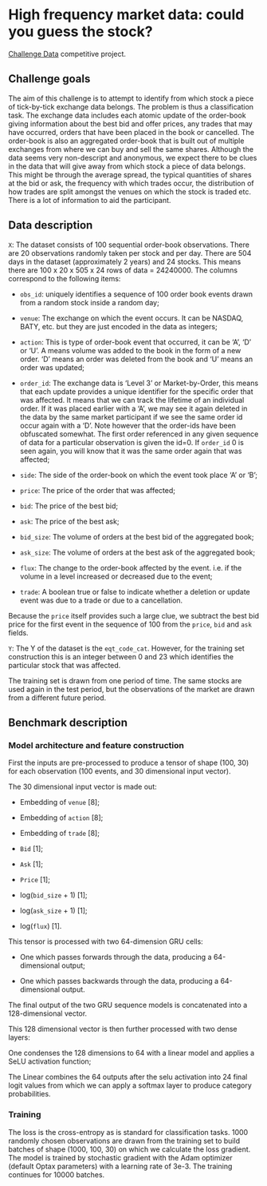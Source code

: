 # High frequency market data: could you guess the stock?

[Challenge Data](https://challengedata.ens.fr) competitive project.

## Challenge goals

The aim of this challenge is to attempt to identify from which stock a piece of tick-by-tick exchange data belongs. The problem is thus a classification task. The exchange data includes each atomic update of the order-book giving information about the best bid and offer prices, any trades that may have occurred, orders that have been placed in the book or cancelled. The order-book is also an aggregated order-book that is built out of multiple exchanges from where we can buy and sell the same shares. Although the data seems very non-descript and anonymous, we expect there to be clues in the data that will give away from which stock a piece of data belongs. This might be through the average spread, the typical quantities of shares at the bid or ask, the frequency with which trades occur, the distribution of how trades are split amongst the venues on which the stock is traded etc. There is a lot of information to aid the participant.

## Data description

`X`: The dataset consists of 100 sequential order-book observations. There are 20 observations randomly taken per stock and per day. There are 504 days in the dataset (approximately 2 years) and 24 stocks. This means there are 100 x 20 x 505 x 24 rows of data = 24240000. The columns correspond to the following items:

- `obs_id`: uniquely identifies a sequence of 100 order book events drawn from a random stock inside a random day;

- `venue`: The exchange on which the event occurs. It can be NASDAQ, BATY, etc. but they are just encoded in the data as integers;

- `action`: This is type of order-book event that occurred, it can be ‘A’, ‘D’ or ‘U’. A means volume was added to the book in the form of a new order. ‘D’ means an order was deleted from the book and ‘U’ means an order was updated;

- `order_id`: The exchange data is ‘Level 3’ or Market-by-Order, this means that each update provides a unique identifier for the specific order that was affected. It means that we can track the lifetime of an individual order. If it was placed earlier with a ‘A’, we may see it again deleted in the data by the same market participant if we see the same order id occur again with a ‘D’. Note however that the order-ids have been obfuscated somewhat. The first order referenced in any given sequence of data for a particular observation is given the id=0. If `order_id` 0 is seen again, you will know that it was the same order again that was affected;

- `side`: The side of the order-book on which the event took place ‘A’ or ‘B’;

- `price`: The price of the order that was affected;

- `bid`: The price of the best bid;

- `ask`: The price of the best ask;

- `bid_size`: The volume of orders at the best bid of the aggregated book;

- `ask_size`: The volume of orders at the best ask of the aggregated book;

- `flux`: The change to the order-book affected by the event. i.e. if the volume in a level increased or decreased due to the event;

- `trade`: A boolean true or false to indicate whether a deletion or update event was due to a trade or due to a cancellation.

Because the `price` itself provides such a large clue, we subtract the best bid price for the first event in the sequence of 100 from the `price`, `bid` and `ask` fields.

`Y`: The Y of the dataset is the `eqt_code_cat`. However, for the training set construction this is an integer between 0 and 23 which identifies the particular stock that was affected.

The training set is drawn from one period of time. The same stocks are used again in the test period, but the observations of the market are drawn from a different future period.

## Benchmark description

### Model architecture and feature construction

First the inputs are pre-processed to produce a tensor of shape (100, 30) for each observation (100 events, and 30 dimensional input vector).

The 30 dimensional input vector is made out:

- Embedding of `venue` [8];

- Embedding of `action` [8];

- Embedding of `trade` [8];

- `Bid` [1];

- `Ask` [1];

- `Price` [1];

- log(`bid_size` + 1) [1];

- log(`ask_size` + 1) [1];

- log(`flux`) [1].

This tensor is processed with two 64-dimension GRU cells:

- One which passes forwards through the data, producing a 64-dimensional output;

- One which passes backwards through the data, producing a 64-dimensional output.

The final output of the two GRU sequence models is concatenated into a 128-dimensional vector.

This 128 dimensional vector is then further processed with two dense layers:

One condenses the 128 dimensions to 64 with a linear model and applies a SeLU activation function;

The Linear combines the 64 outputs after the selu activation into 24 final logit values from which we can apply a softmax layer to produce category probabilities.

### Training

The loss is the cross-entropy as is standard for classification tasks. 1000 randomly chosen observations are drawn from the training set to build batches of shape (1000, 100, 30) on which we calculate the loss gradient. The model is trained by stochastic gradient with the Adam optimizer (default Optax parameters) with a learning rate of 3e-3. The training continues for 10000 batches.